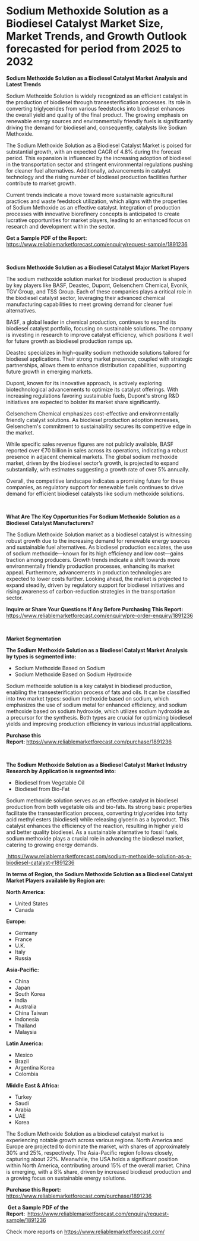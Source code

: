 <p><h1>Sodium Methoxide Solution as a Biodiesel Catalyst Market Size, Market Trends, and Growth Outlook forecasted for period from 2025 to 2032</h1></p><p><strong>Sodium Methoxide Solution as a Biodiesel Catalyst Market Analysis and Latest Trends</strong></p>
<p><p>Sodium Methoxide Solution is widely recognized as an efficient catalyst in the production of biodiesel through transesterification processes. Its role in converting triglycerides from various feedstocks into biodiesel enhances the overall yield and quality of the final product. The growing emphasis on renewable energy sources and environmentally friendly fuels is significantly driving the demand for biodiesel and, consequently, catalysts like Sodium Methoxide.</p><p>The Sodium Methoxide Solution as a Biodiesel Catalyst Market is poised for substantial growth, with an expected CAGR of 4.8% during the forecast period. This expansion is influenced by the increasing adoption of biodiesel in the transportation sector and stringent environmental regulations pushing for cleaner fuel alternatives. Additionally, advancements in catalyst technology and the rising number of biodiesel production facilities further contribute to market growth.</p><p>Current trends indicate a move toward more sustainable agricultural practices and waste feedstock utilization, which aligns with the properties of Sodium Methoxide as an effective catalyst. Integration of production processes with innovative biorefinery concepts is anticipated to create lucrative opportunities for market players, leading to an enhanced focus on research and development within the sector.</p></p>
<p><strong>Get a Sample PDF of the Report:&nbsp;</strong> <a href="https://www.reliablemarketforecast.com/enquiry/request-sample/1891236?utm_campaign=2336&utm_medium=2&utm_source=Github&utm_content=ia&utm_term=28032025&utm_id=sodium-methoxide-solution-as-a-biodiesel-catalyst">https://www.reliablemarketforecast.com/enquiry/request-sample/1891236</a></p>
<p>&nbsp;</p>
<p><strong>Sodium Methoxide Solution as a Biodiesel Catalyst Major Market Players</strong></p>
<p><p>The sodium methoxide solution market for biodiesel production is shaped by key players like BASF, Deastec, Dupont, Gelsenchem Chemical, Evonik, TGV Group, and TSS Group. Each of these companies plays a critical role in the biodiesel catalyst sector, leveraging their advanced chemical manufacturing capabilities to meet growing demand for cleaner fuel alternatives.</p><p>BASF, a global leader in chemical production, continues to expand its biodiesel catalyst portfolio, focusing on sustainable solutions. The company is investing in research to improve catalyst efficiency, which positions it well for future growth as biodiesel production ramps up. </p><p>Deastec specializes in high-quality sodium methoxide solutions tailored for biodiesel applications. Their strong market presence, coupled with strategic partnerships, allows them to enhance distribution capabilities, supporting future growth in emerging markets.</p><p>Dupont, known for its innovative approach, is actively exploring biotechnological advancements to optimize its catalyst offerings. With increasing regulations favoring sustainable fuels, Dupont's strong R&D initiatives are expected to bolster its market share significantly.</p><p>Gelsenchem Chemical emphasizes cost-effective and environmentally friendly catalyst solutions. As biodiesel production adoption increases, Gelsenchem's commitment to sustainability secures its competitive edge in the market.</p><p>While specific sales revenue figures are not publicly available, BASF reported over €70 billion in sales across its operations, indicating a robust presence in adjacent chemical markets. The global sodium methoxide market, driven by the biodiesel sector’s growth, is projected to expand substantially, with estimates suggesting a growth rate of over 5% annually.</p><p>Overall, the competitive landscape indicates a promising future for these companies, as regulatory support for renewable fuels continues to drive demand for efficient biodiesel catalysts like sodium methoxide solutions.</p></p>
<p>&nbsp;</p>
<p><strong>What Are The Key Opportunities For Sodium Methoxide Solution as a Biodiesel Catalyst Manufacturers?</strong></p>
<p><p>The Sodium Methoxide Solution market as a biodiesel catalyst is witnessing robust growth due to the increasing demand for renewable energy sources and sustainable fuel alternatives. As biodiesel production escalates, the use of sodium methoxide—known for its high efficiency and low cost—gains traction among producers. Growth trends indicate a shift towards more environmentally friendly production processes, enhancing its market appeal. Furthermore, advancements in production technologies are expected to lower costs further. Looking ahead, the market is projected to expand steadily, driven by regulatory support for biodiesel initiatives and rising awareness of carbon-reduction strategies in the transportation sector.</p></p>
<p><strong>Inquire or Share Your Questions If Any Before Purchasing This Report:</strong> <a href="https://www.reliablemarketforecast.com/enquiry/pre-order-enquiry/1891236?utm_campaign=2336&utm_medium=2&utm_source=Github&utm_content=ia&utm_term=28032025&utm_id=sodium-methoxide-solution-as-a-biodiesel-catalyst">https://www.reliablemarketforecast.com/enquiry/pre-order-enquiry/1891236</a></p>
<p>&nbsp;</p>
<p><strong>Market Segmentation</strong></p>
<p><strong>The Sodium Methoxide Solution as a Biodiesel Catalyst Market Analysis by types is segmented into:</strong></p>
<p><ul><li>Sodium Methoxide Based on Sodium</li><li>Sodium Methoxide Based on Sodium Hydroxide</li></ul></p>
<p><p>Sodium methoxide solution is a key catalyst in biodiesel production, enabling the transesterification process of fats and oils. It can be classified into two market types: sodium methoxide based on sodium, which emphasizes the use of sodium metal for enhanced efficiency, and sodium methoxide based on sodium hydroxide, which utilizes sodium hydroxide as a precursor for the synthesis. Both types are crucial for optimizing biodiesel yields and improving production efficiency in various industrial applications.</p></p>
<p><strong>Purchase this Report:&nbsp;</strong><a href="https://www.reliablemarketforecast.com/purchase/1891236?utm_campaign=2336&utm_medium=2&utm_source=Github&utm_content=ia&utm_term=28032025&utm_id=sodium-methoxide-solution-as-a-biodiesel-catalyst">https://www.reliablemarketforecast.com/purchase/1891236</a></p>
<p>&nbsp;</p>
<p><strong>The Sodium Methoxide Solution as a Biodiesel Catalyst Market Industry Research by Application is segmented into:</strong></p>
<p><ul><li>Biodiesel from Vegetable Oil</li><li>Biodiesel from Bio-Fat</li></ul></p>
<p><p>Sodium methoxide solution serves as an effective catalyst in biodiesel production from both vegetable oils and bio-fats. Its strong basic properties facilitate the transesterification process, converting triglycerides into fatty acid methyl esters (biodiesel) while releasing glycerin as a byproduct. This catalyst enhances the efficiency of the reaction, resulting in higher yield and better quality biodiesel. As a sustainable alternative to fossil fuels, sodium methoxide plays a crucial role in advancing the biodiesel market, catering to growing energy demands.</p></p>
<p><a href="https://www.reliablemarketforecast.com/sodium-methoxide-solution-as-a-biodiesel-catalyst-r1891236?utm_campaign=2336&utm_medium=2&utm_source=Github&utm_content=ia&utm_term=28032025&utm_id=sodium-methoxide-solution-as-a-biodiesel-catalyst">&nbsp;https://www.reliablemarketforecast.com/sodium-methoxide-solution-as-a-biodiesel-catalyst-r1891236</a></p>
<p><strong>In terms of Region, the Sodium Methoxide Solution as a Biodiesel Catalyst Market Players available by Region are:</strong></p>
<p>
    <p> <strong> North America: </strong>
        <ul>
            <li>United States</li>
            <li>Canada</li>
        </ul>
        </p> 
    <p> <strong> Europe: </strong>
        <ul>
            <li>Germany</li>
            <li>France</li>
            <li>U.K.</li>
            <li>Italy</li>
            <li>Russia</li>
        </ul>
        </p> 
    <p> <strong> Asia-Pacific: </strong>
        <ul>
            <li>China</li>
            <li>Japan</li>
            <li>South Korea</li>
            <li>India</li>
            <li>Australia</li>
            <li>China Taiwan</li>
            <li>Indonesia</li>
            <li>Thailand</li>
            <li>Malaysia</li>
        </ul>
        </p> 
    <p> <strong> Latin America: </strong>
        <ul>
            <li>Mexico</li>
            <li>Brazil</li>
            <li>Argentina Korea</li>
            <li>Colombia</li>
        </ul>
        </p> 
    <p> <strong> Middle East & Africa: </strong>
        <ul>
            <li>Turkey</li>
            <li>Saudi</li>
            <li>Arabia</li>
            <li>UAE</li>
            <li>Korea</li>
        </ul>
    </p>
    </p>
<p><p>The Sodium Methoxide Solution as a biodiesel catalyst market is experiencing notable growth across various regions. North America and Europe are projected to dominate the market, with shares of approximately 30% and 25%, respectively. The Asia-Pacific region follows closely, capturing about 22%. Meanwhile, the USA holds a significant position within North America, contributing around 15% of the overall market. China is emerging, with a 8% share, driven by increased biodiesel production and a growing focus on sustainable energy solutions.</p></p>
<p><strong>Purchase this Report: </strong><a href="https://www.reliablemarketforecast.com/purchase/1891236?utm_campaign=2336&utm_medium=2&utm_source=Github&utm_content=ia&utm_term=28032025&utm_id=sodium-methoxide-solution-as-a-biodiesel-catalyst">https://www.reliablemarketforecast.com/purchase/1891236</a></p>
<p>&nbsp;<strong>Get a Sample PDF of the Report:&nbsp;&nbsp;</strong><a href="https://www.reliablemarketforecast.com/enquiry/request-sample/1891236?utm_campaign=2336&utm_medium=2&utm_source=Github&utm_content=ia&utm_term=28032025&utm_id=sodium-methoxide-solution-as-a-biodiesel-catalyst">https://www.reliablemarketforecast.com/enquiry/request-sample/1891236</a></p>
<p><strong></strong></p>
<p>Check more reports on <a href="https://www.reliablemarketforecast.com/?utm_campaign=2336&utm_medium=2&utm_source=Github&utm_content=ia&utm_term=28032025&utm_id=sodium-methoxide-solution-as-a-biodiesel-catalyst">https://www.reliablemarketforecast.com/</a></p>